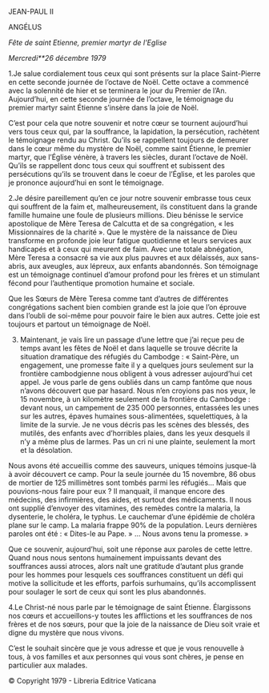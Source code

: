 JEAN-PAUL II

ANGÉLUS

*Fête de saint Etienne, premier martyr de l'Eglise*

*Mercredi**26 décembre 1979*

1.Je salue cordialement tous ceux qui sont présents sur la place Saint-Pierre en cette seconde journée de l’octave de Noël. Cette octave a commencé avec la solennité de hier et se terminera le jour du Premier de l’An. Aujourd’hui, en cette seconde journée de l’octave, le témoignage du premier martyr saint Étienne s’insère dans la joie de Noël.

C’est pour cela que notre souvenir et notre cœur se tournent aujourd’hui vers tous ceux qui, par la souffrance, la lapidation, la persécution, rachètent le témoignage rendu au Christ. Qu’ils se rappellent toujours de demeurer dans le cœur même du mystère de Noël, comme saint Étienne, le premier martyr, que l’Église vénère, à travers les siècles, durant l’octave de Noël. Qu’ils se rappellent donc tous ceux qui souffrent et subissent des persécutions qu’ils se trouvent dans le coeur de l’Église, et les paroles que je prononce aujourd’hui en sont le témoignage.

2.Je désire pareillement qu’en ce jour notre souvenir embrasse tous ceux qui souffrent de la faim et, malheureusement, ils constituent dans la grande famille humaine une foule de plusieurs millions. Dieu bénisse le service apostolique de Mère Teresa de Calcutta et de sa congrégation, « les Missionnaires de la charité ». Que le mystère de la naissance de Dieu transforme en profonde joie leur fatigue quotidienne et leurs services aux handicapés et à ceux qui meurent de faim. Avec une totale abnégation, Mère Teresa a consacré sa vie aux plus pauvres et aux délaissés, aux sans-abris, aux aveugles, aux lépreux, aux enfants abandonnés. Son témoignage est un témoignage continuel d’amour profond pour les frères et un stimulant fécond pour l’authentique promotion humaine et sociale.

Que les Sœurs de Mère Teresa comme tant d’autres de différentes congrégations sachent bien combien grande est la joie que l’on éprouve dans l’oubli de soi-même pour pouvoir faire le bien aux autres. Cette joie est toujours et partout un témoignage de Noël.

3. Maintenant, je vais lire un passage d’une lettre que j’ai reçue peu de temps avant les fêtes de Noël et dans laquelle se trouve décrite la situation dramatique des réfugiés du Cambodge : « Saint-Père, un engagement, une promesse faite il y a quelques jours seulement sur la frontière cambodgienne nous obligent à vous adresser aujourd’hui cet appel. Je vous parle de gens oubliés dans un camp fantôme que nous n’avons découvert que par hasard. Nous n’en croyions pas nos yeux, le 15 novembre, à un kilomètre seulement de la frontière du Cambodge : devant nous, un campement de 235 000 personnes, entassées les unes sur les autres, épaves humaines sous-alimentées, squelettiques, à la limite de la survie. Je ne vous décris pas les scènes des blessés, des mutilés, des enfants avec d’horribles plaies, dans les yeux desquels il n’y a même plus de larmes. Pas un cri ni une plainte, seulement la mort et la désolation.

Nous avons été accueillis comme des sauveurs, uniques témoins jusque-là à avoir découvert ce camp. Pour la seule journée du 15 novembre, 86 obus de mortier de 125 millimètres sont tombés parmi les réfugiés… Mais que pouvions-nous faire pour eux ? Il manquait, il manque encore des médecins, des infirmières, des aides, et surtout des médicaments. Il nous ont supplié d’envoyer des vitamines, des remèdes contre la malaria, la dysenterie, le choléra, le typhus. Le cauchemar d’une épidémie de choléra plane sur le camp. La malaria frappe 90% de la population. Leurs dernières paroles ont été : « Dites-le au Pape. » … Nous avons tenu la promesse. »

Que ce souvenir, aujourd’hui, soit une réponse aux paroles de cette lettre. Quand nous nous sentons humainement impuissants devant des souffrances aussi atroces, alors naît une gratitude d’autant plus grande pour les hommes pour lesquels ces souffrances constituent un défi qui motive la sollicitude et les efforts, parfois surhumains, qu’ils accomplissent pour soulager le sort de ceux qui sont les plus abandonnés.

4.Le Christ-né nous parle par le témoignage de saint Étienne. Élargissons nos cœurs et accueillons-y toutes les afflictions et les souffrances de nos frères et de nos sœurs, pour que la joie de la naissance de Dieu soit vraie et digne du mystère que nous vivons.

C’est le souhait sincère que je vous adresse et que je vous renouvelle à tous, à vos familles et aux personnes qui vous sont chères, je pense en particulier aux malades.

© Copyright 1979 - Libreria Editrice Vaticana